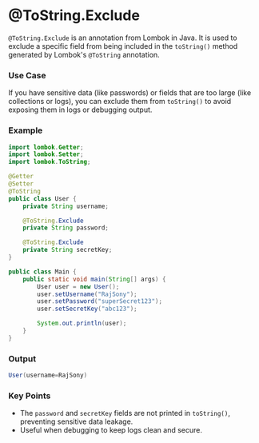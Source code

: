 # @ToString.Exclude

`@ToString.Exclude` is an annotation from Lombok in Java. It is used to exclude a specific field from being included in the `toString()` method generated by Lombok's `@ToString` annotation.

### Use Case
If you have sensitive data (like passwords) or fields that are too large (like collections or logs), you can exclude them from `toString()` to avoid exposing them in logs or debugging output.

### Example

```java
import lombok.Getter;
import lombok.Setter;
import lombok.ToString;

@Getter
@Setter
@ToString
public class User {
    private String username;

    @ToString.Exclude
    private String password;

    @ToString.Exclude
    private String secretKey;
}

public class Main {
    public static void main(String[] args) {
        User user = new User();
        user.setUsername("RajSony");
        user.setPassword("superSecret123");
        user.setSecretKey("abc123");

        System.out.println(user);
    }
}
```

### Output

```java
User(username=RajSony)
```

### Key Points
- The `password` and `secretKey` fields are not printed in `toString()`, preventing sensitive data leakage.
- Useful when debugging to keep logs clean and secure.

